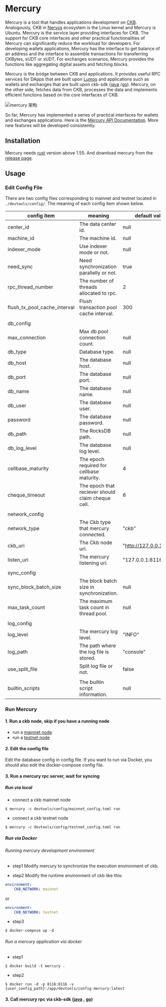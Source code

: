 # Mercury

Mercury is a tool that handles applications development on [CKB](https://github.com/nervosnetwork/ckb). 
Analogously, CKB in [Nervos](https://www.nervos.org/) ecosystem is the Linux kernel and Mercury is Ubuntu. 
Mercury is the service layer providing interfaces for CKB. 
The support for CKB core interfaces and other practical functionalities of Mercury can significantly reduce the workload for developers. 
For developing wallets applications, Mercury has the interface to get balance of an address and the interface to assemble transactions for transferring CKBytes, sUDT or xUDT. 
For exchanges scenarios, Mercury provides the functions like aggregating digital assets and fetching blocks.

Mercury is the bridge between CKB and applications. 
It provides useful RPC services for DApps that are built upon [Lumos](https://github.com/nervosnetwork/lumos) and applications such as wallets and exchanges that are built upon ckb-sdk ([java](https://github.com/nervosnetwork/ckb-sdk-java) /[go](https://github.com/nervosnetwork/ckb-sdk-go)). 
Mercury, on the other side, fetches data from CKB, processes the data and implements efficient functions based on the core interfaces of CKB.

![mercury 架构](https://user-images.githubusercontent.com/32355308/126034305-b7bef7d5-c52c-498b-94c4-115690223a88.png)

So far, Mercury has implemented a series of practical interfaces for wallets and exchanges applications.
Here is the [Mercury API Documentation](https://github.com/nervosnetwork/mercury/blob/main/core/rpc/README.md). 
More new features will be developed consistently.

## Installation

Mercury needs [rust](https://www.rust-lang.org/) version above 1.55. And download mercury from the [release page](https://github.com/nervosnetwork/mercury/releases).

## Usage

### Edit Config File

There are two config files corresponding to mainnet and testnet located in `./devtools/config/`. The meaning of each config item shown below.



| config item                  | meaning                                           | default value           |
| ---------------------------- | ------------------------------------------------- | ----------------------- |
| center_id                    | The data center id.                               | null                    |
| machine_id                   | The machine id.                                   | null                    |
| indexer_mode                 | Use indexer mode or not.                          | null                    |
| need_sync                    | Need synchronization parallelly or not.           | true                    |
| rpc_thread_number            | The number of threads allocated to rpc.           | 2                       |
| flush_tx_pool_cache_interval | Flush transaction pool cache interval.            | 300                     |
|                              |                                                   |                         |
| db_config                    |                                                   |                         |
| max_connection               | Max db pool connection count.                     | null                    |
| db_type                      | Database type.                                    | null                    |
| db_host                      | The database host.                                | null                    |
| db_port                      | The database port.                                | null                    |
| db_name                      | The database name.                                | null                    |
| db_user                      | The database user.                                | null                    |
| password                     | The database password.                            | null                    |
| db_path                      | The RocksDB path.                                 | null                    |
| db_log_level                 | The database log level.                           | null                    |
| cellbase_maturity            | The epoch required for cellbase maturity.         | 4                       |
| cheque_timeout               | The epoch that reciever should claim cheque cell. | 6                       |
|                              |                                                   |                         |
| network_config               |                                                   |                         |
| network_type                 | The Ckb type that mercury connected.              | "ckb"                   |
| ckb_uri                      | The Ckb node uri.                                 | "http://127.0.0.1:8114" |
| listen_uri                   | The mercury listening uri.                        | "127.0.0.1:8116"        |
|                              |                                                   |                         |
| sync_config                  |                                                   |                         |
| sync_block_batch_size        | The block batch size in synchronization.          | null                    |
| max_task_count               | The maximum task count in thread pool.            | null                    |
|                              |                                                   |                         |
| log_config                   |                                                   |                         |
| log_level                    | The mercury log level.                            | "INFO"                  |
| log_path                     | The path where the log file is stored.            | "console"               |
| use_split_file               | Split log file or not.                            | false                   |
|                              |                                                   |                         |
| builtin_scripts              | The builtin script information.                   | null                    |

### Run Mercury

#### 1. Run a ckb node, skip if you have a running node

- run a [mainnet node](https://docs.nervos.org/docs/basics/guides/mainnet)
- run a [testnet node](https://docs.nervos.org/docs/basics/guides/testnet)

#### 2. Edit the config file
Edit the database config in config file. If you want to run via Docker, you should also edit the docker-compose config file.

#### 3. Run a mercury rpc server, wait for syncing

##### Run via local
- connect a ckb mainnet node

```shell
$ mercury -c devtools/config/mainnet_config.toml run
```

- connect a ckb testnet node

```shell
$ mercury -c devtools/config/testnet_config.toml run
```

##### Run via Docker
###### Running mercury development environment

- step1
Modify mercury to synchronize the execution environment of ckb.

- step2
Modify the runtime environment of ckb like this:

```yml
environment:
    CKB_NETWORK: mainnet
```

or

```yml
environment:
    CKB_NETWORK: testnet
```

- step3
```shell
$ docker-compose up -d
```

###### Run a mercury application via docker

- step1
```shell
$ docker build -t mercury .
```

- step2
```shell
$ docker run -d -p 8116:8116 -v {user_config_path}:/app/devtools/config mercury:latest
```

#### 3. Call mercury rpc via ckb-sdk ([java](https://github.com/nervosnetwork/ckb-sdk-java) , [go](https://github.com/nervosnetwork/ckb-sdk-go))
